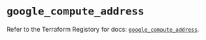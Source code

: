 # `google_compute_address`

Refer to the Terraform Registory for docs: [`google_compute_address`](https://registry.terraform.io/providers/hashicorp/google-beta/4.65.0/docs/resources/google_compute_address).
